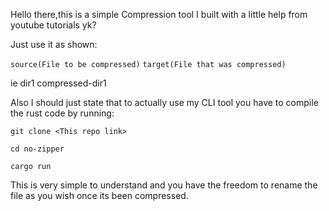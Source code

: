 Hello there,this is a simple Compression tool I built with a little help from youtube tutorials yk?

Just use it as shown:

`source(File to be compressed)` `target(File that was compressed)`

ie dir1 compressed-dir1

Also I should just state that to actually use my CLI tool you have to compile the rust code by running:

`git clone <This repo link>`

`cd no-zipper`

`cargo run`


This is very simple to understand and you have the freedom to rename the file as you wish once its been compressed.